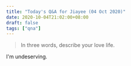 ```yaml
---
title: "Today's Q&A for Jiayee (04 Oct 2020)"
date: 2020-10-04T21:02:00+08:00
draft: false
tags: ["qna"]
---
```

> In three words, describe your love life.

I'm undeserving.
